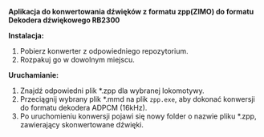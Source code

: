 **Aplikacja do konwertowania dźwięków z formatu zpp(ZIMO) do formatu Dekodera dźwiękowego RB2300**

**Instalacja:**
1. Pobierz konwerter z odpowiedniego repozytorium.
2. Rozpakuj go w dowolnym miejscu.

**Uruchamianie:**
1. Znajdź odpowiedni plik \*.zpp dla wybranej lokomotywy.
3. Przeciągnij wybrany plik \*.mmd na plik `zpp.exe`, aby dokonać konwersji do formatu dekodera ADPCM (16kHz).
4. Po uruchomieniu konwersji pojawi się nowy folder o nazwie pliku \*.zpp, zawierający skonwertowane dźwięki.
